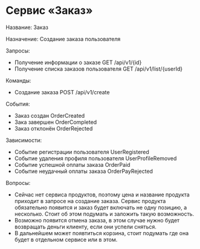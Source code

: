 # Сервис «Заказ»

Название: Заказ

Назначение: Создание заказа пользователя

Запросы:
- Получение информации о заказе GET /api/v1/{id}
- Получение списка заказов пользователя GET /api/v1/list/{userId}

Команды:
- Создание заказа POST /api/v1/create

События:
- Заказ создан OrderCreated
- Зака завершен OrderCompleted
- Заказ отклонён OrderRejected

Зависимости:
- Событие регистрации пользователя UserRegistered
- Событие удаления профиля пользователя UserProfileRemoved
- Событие успешной оплаты заказа OrderPaid
- Событие неудачный оплаты заказа OrderPayRejected

Вопросы:
- Сейчас нет сервиса продуктов, поэтому цена и название продукта приходит в запросе на создание заказа.
  Сервис продукта обязательно появится и заказ будет включать не одну позицию, а несколько.
  Стоит об этом подумать и заложить такую возможность.
- Возможно появится отмена заказа, в этом случае нужно будет возвращать деньги клиенту, если они успели сняться.
- В дальнейшем может появтиться корзина, стоит подумать где она будет в отдельном сервисе или в этом.